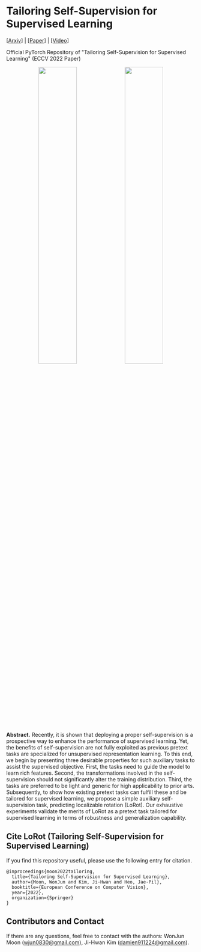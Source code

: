 # Tailoring Self-Supervision for Supervised Learning
[[Arxiv](https://arxiv.org/abs/2207.10023)] | [[Paper](https://www.ecva.net/papers/eccv_2022/papers_ECCV/papers/136850342.pdf)] |
[[Video](https://www.youtube.com/watch?v=H4fX0KQfp2s&t=136s&ab_channel=WonJunMoon)]

Official PyTorch Repository of "Tailoring Self-Supervision for Supervised Learning" (ECCV 2022 Paper)
<p align="center">
    <img src=figures/LoRot-I.png width="45%"> 
    <img src=figures/LoRot-E.png width="45%"> 
</p>

**Abstract.**
Recently, it is shown that deploying a proper self-supervision is a prospective way to enhance the performance of supervised learning. Yet, the benefits of self-supervision are not fully exploited as previous pretext tasks are specialized for unsupervised representation learning. To this end, we begin by presenting three desirable properties for such auxiliary tasks to assist the supervised objective. First, the tasks need to guide the model to learn rich features. Second, the transformations involved in the self-supervision should not significantly alter the training distribution. Third, the tasks are preferred to be light and generic for high applicability to prior arts. Subsequently, to show how existing pretext tasks can fulfill these and be tailored for supervised learning, we propose a simple auxiliary self-supervision task, predicting localizable rotation (LoRot). Our exhaustive experiments validate the merits of LoRot as a pretext task tailored for supervised learning in terms of robustness and generalization capability.


##  Cite LoRot (Tailoring Self-Supervision for Supervised Learning)

If you find this repository useful, please use the following entry for citation.
```
@inproceedings{moon2022tailoring,
  title={Tailoring Self-Supervision for Supervised Learning},
  author={Moon, WonJun and Kim, Ji-Hwan and Heo, Jae-Pil},
  booktitle={European Conference on Computer Vision},
  year={2022},
  organization={Springer}
}
```

## Contributors and Contact

If there are any questions, feel free to contact with the authors: WonJun Moon (wjun0830@gmail.com), Ji-Hwan Kim (damien911224@gmail.com).

